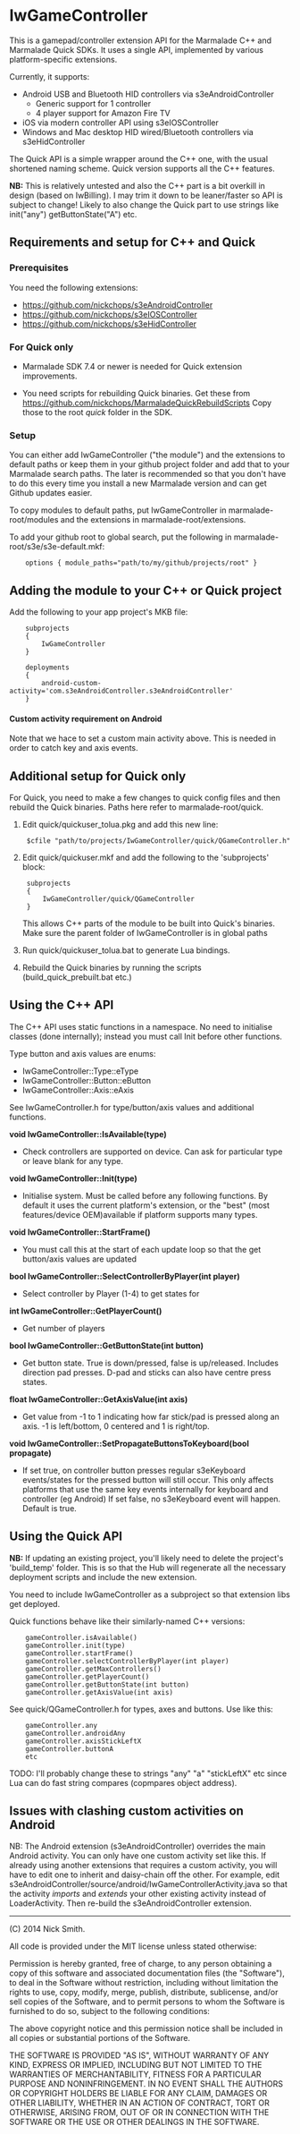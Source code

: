 IwGameController
================

This is a gamepad/controller extension API for the Marmalade C++ and
Marmalade Quick SDKs. It uses a single API, implemented by various
platform-specific extensions.

Currently, it supports:
- Android USB and Bluetooth HID controllers via s3eAndroidController
  - Generic support for 1 controller
  - 4 player support for Amazon Fire TV
- iOS via modern controller API using s3eIOSController
- Windows and Mac desktop HID wired/Bluetooth controllers via s3eHidController

The Quick API is a simple wrapper around the C++ one, with the usual shortened
naming scheme. Quick version supports all the C++ features.

**NB:** This is relatively untested and also the C++ part is a bit overkill
in design (based on IwBilling). I may trim it down to be leaner/faster so API
is subject to change! Likely to also change the Quick part to use strings like
init("any") getButtonState("A") etc.


Requirements and setup for C++ and Quick
----------------------------------------

### Prerequisites

You need the following extensions:

- https://github.com/nickchops/s3eAndroidController
- https://github.com/nickchops/s3eIOSController
- https://github.com/nickchops/s3eHidController

### For Quick only

- Marmalade SDK 7.4 or newer is needed for Quick extension improvements.
   
- You need scripts for rebuilding Quick binaries. Get these from
  https://github.com/nickchops/MarmaladeQuickRebuildScripts Copy those to the
  root *quick* folder in the SDK.

### Setup

You can either add IwGameController ("the module") and the extensions to
default paths or keep them in your github project folder and add that to
your Marmalade search paths. The later is recommended so that you don't
have to do this every time you install a new Marmalade version and can
get Github updates easier.

To copy modules to default paths, put IwGameController in
marmalade-root/modules and the extensions in marmalade-root/extensions.

To add your github root to global search, put the following in
marmalade-root/s3e/s3e-default.mkf:

        options { module_paths="path/to/my/github/projects/root" }

        
## Adding the module to your C++ or Quick project

Add the following to your app project's MKB file:

        subprojects
        {
            IwGameController
        }
   
        deployments
        {
            android-custom-activity='com.s3eAndroidController.s3eAndroidController'
        }

#### Custom activity requirement on Android

Note that we hace to set a custom main activity above.
This is needed in order to catch key and axis events.


Additional setup for Quick only
-------------------------------

For Quick, you need to make a few changes to quick config files and then
rebuild the Quick binaries. Paths here refer to marmalade-root/quick.

1. Edit quick/quickuser_tolua.pkg and add this new line:

        $cfile "path/to/projects/IwGameController/quick/QGameController.h"

2. Edit quick/quickuser.mkf and add the following to the 'subprojects' block:

        subprojects
        {
            IwGameController/quick/QGameController
        }
        
   This allows C++ parts of the module to be built into Quick's binaries.
   Make sure the parent folder of IwGameController is in global paths
        
3. Run quick/quickuser_tolua.bat to generate Lua bindings.

4. Rebuild the Quick binaries by running the scripts (build_quick_prebuilt.bat
   etc.)


Using the C++ API
-----------------

The C++ API uses static functions in a namespace. No need to initialise
classes (done internally); instead you must call Init before other functions.

Type button and axis values are enums:

- IwGameController::Type::eType
- IwGameController::Button::eButton
- IwGameController::Axis::eAxis

See IwGameController.h for type/button/axis values and additional functions.

**void    IwGameController::IsAvailable(type)**

- Check controllers are supported on device. Can ask for particular type or
  leave blank for any type.

**void    IwGameController::Init(type)**

- Initialise system. Must be called before any following functions. By default
  it uses the current platform's extension, or the "best" (most features/device
  OEM)available if platform supports many types.

**void    IwGameController::StartFrame()**

- You must call this at the start of each update loop so that the get
  button/axis values are updated

**bool    IwGameController::SelectControllerByPlayer(int player)**

- Select controller by Player (1-4) to get states for

**int     IwGameController::GetPlayerCount()**

- Get number of players

**bool    IwGameController::GetButtonState(int button)**

- Get button state. True is down/pressed, false is up/released.
  Includes direction pad presses. D-pad and sticks can also
  have centre press states.

**float   IwGameController::GetAxisValue(int axis)**

- Get value from -1 to 1 indicating how far stick/pad is pressed along an axis.
  -1 is left/bottom, 0 centered and 1 is right/top.

**void IwGameController::SetPropagateButtonsToKeyboard(bool propagate)**

- If set true, on controller button presses regular s3eKeyboard events/states
  for the pressed button will still occur. This only affects platforms that
  use the same key events internally for keyboard and controller (eg Android)
  If set false, no s3eKeyboard event will happen. Default is true.



Using the Quick API
-------------------

**NB:** If updating an existing project, you'll likely need to delete the
project's 'build_temp' folder. This is so that the Hub will regenerate all the
necessary deployment scripts and include the new extension.

You need to include IwGameController as a subproject so that extension libs get
deployed.

Quick functions behave like their similarly-named C++ versions:

        gameController.isAvailable()
        gameController.init(type)
        gameController.startFrame()
        gameController.selectControllerByPlayer(int player)
        gameController.getMaxControllers()
        gameController.getPlayerCount()
        gameController.getButtonState(int button)
        gameController.getAxisValue(int axis)

See quick/QGameController.h for types, axes and buttons. Use like this:

        gameController.any
        gameController.androidAny
        gameController.axisStickLeftX
        gameController.buttonA
        etc

TODO: I'll probably change these to strings "any" "a" "stickLeftX" etc
since Lua can do fast string compares (copmpares object address).


Issues with clashing custom activities on Android
-------------------------------------------------

NB: The Android extension (s3eAndroidController) overrides the main Android
activity. You can only have one custom activity set like this. If already
using another extensions that requires a custom activity, you will have to
edit one to inherit and daisy-chain off the other. For example, edit
s3eAndroidController/source/android/IwGameControllerActivity.java
so that the activity *imports* and *extends* your other existing activity
instead of LoaderActivity. Then re-build the s3eAndroidController extension.


------------------------------------------------------------------------------------------
(C) 2014 Nick Smith.

All code is provided under the MIT license unless stated otherwise:

 Permission is hereby granted, free of charge, to any person obtaining a copy
 of this software and associated documentation files (the "Software"), to deal
 in the Software without restriction, including without limitation the rights
 to use, copy, modify, merge, publish, distribute, sublicense, and/or sell
 copies of the Software, and to permit persons to whom the Software is
 furnished to do so, subject to the following conditions:

 The above copyright notice and this permission notice shall be included in
 all copies or substantial portions of the Software.

 THE SOFTWARE IS PROVIDED "AS IS", WITHOUT WARRANTY OF ANY KIND, EXPRESS OR
 IMPLIED, INCLUDING BUT NOT LIMITED TO THE WARRANTIES OF MERCHANTABILITY,
 FITNESS FOR A PARTICULAR PURPOSE AND NONINFRINGEMENT. IN NO EVENT SHALL THE
 AUTHORS OR COPYRIGHT HOLDERS BE LIABLE FOR ANY CLAIM, DAMAGES OR OTHER
 LIABILITY, WHETHER IN AN ACTION OF CONTRACT, TORT OR OTHERWISE, ARISING FROM,
 OUT OF OR IN CONNECTION WITH THE SOFTWARE OR THE USE OR OTHER DEALINGS IN
 THE SOFTWARE.
